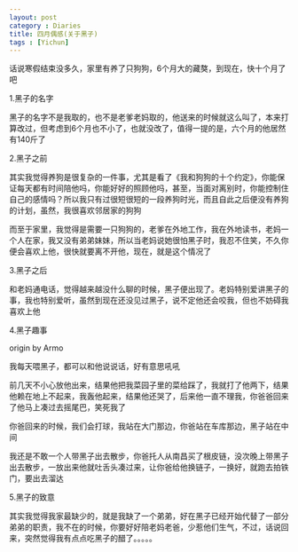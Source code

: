 ```yaml
---
layout: post
category : Diaries
title: 四月偶感(关于黑子)
tags : [Yichun]
---
```



话说寒假结束没多久，家里有养了只狗狗，6个月大的藏獒，到现在，快十个月了吧

 

1.黑子的名字

 

黑子的名字不是我取的，也不是老爹老妈取的，他送来的时候就这么叫了，本来打算改过，但考虑到6个月也不小了，也就没改了，值得一提的是，六个月的他居然有140斤了

 

2.黑子之前

 

其实我觉得养狗是很复杂的一件事，尤其是看了《我和狗狗的十个约定》，你能保证每天都有时间陪他吗，你能好好的照顾他吗，甚至，当面对离别时，你能控制住自己的感情吗？所以我只有过很短很短的一段养狗时光，而且自此之后便没有养狗的计划，虽然，我很喜欢邻居家的狗狗

 

而至于家里，我觉得是需要一只狗狗的，老爹在外地工作，我在外地读书，老妈一个人在家，我又没有弟弟妹妹，所以当老妈说她很怕黑子时，我忍不住笑，不久你便会喜欢上他，很快就要离不开他，现在，就是这个情况了

 

3.黑子之后

 

和老妈通电话，觉得越来越没什么聊的时候，黑子便出现了。老妈特别爱讲黑子的事，我也特别爱听，虽然到现在还没见过黑子，说不定他还会咬我，但也不妨碍我喜欢上他

 

4.黑子趣事

 

origin by Armo

 

我每天喂黑子，都可以和他说说话，好有意思吼吼

 

前几天不小心放他出来，结果他把我菜园子里的菜给踩了，我就打了他两下，结果他赖在地上不起来，我轰他起来，结果他还哭了，后来他一直不理我，你爸爸回来了他马上凑过去摇尾巴，笑死我了

 

你爸回来的时候，我们会打球，我站在大门那边，你爸站在车库那边，黑子站在中间

 

我还是不敢一个人带黑子出去散步，你爸托人从南昌买了根皮链，没次晚上带黑子出去散步，一放出来他就吐舌头凑过来，让你爸给他换链子，一换好，就跑去拍铁门，要出去溜达

 

5.黑子的致意

 

其实我觉得我家最缺少的，就是我缺了一个弟弟，好在黑子已经开始代替了一部分弟弟的职责，我不在的时候，你要好好陪老妈老爸，少惹他们生气，不过，话说回来，突然觉得我有点点吃黑子的醋了。。。。。
